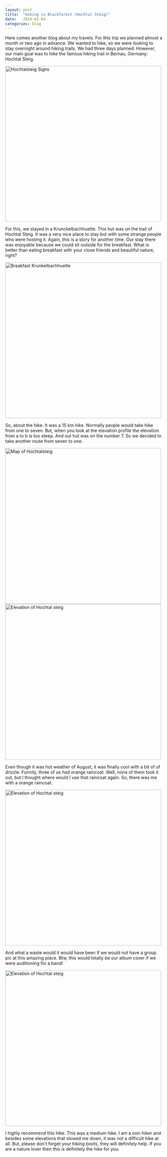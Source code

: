 ```yaml
---
layout: post
title:  "Hiking in Blackforest (Hochtal Steig)"
date:   2019-02-04
categories: blog
---
```


Here comes another blog about my travels. For this trip we planned almost a month or two ago in advance. We wanted to hike, so we were looking to stay overnight around hiking trails. We had three days planned. However, our main goal was to hike the famous hiking trail in Bernau, Germany: Hochtal Steig. 

<img alt="Hochtalsteig Signs" src="http://sadiksha.github.io/assets/img/hochtalsteig/Signs.JPG" width="500">

For this, we stayed in a Krunckelbachhuette. This hut was on the trail of Hochtal Steig. It was a very nice place to stay but with some strange people who were hosting it. Again, this is a story for another time. Our stay there was enjoyable because we could sit outside for the breakfast. What is better than eating breakfast with your close friends and beautiful nature, right?

<img alt="Breakfast Krunkelbachhuette" src="http://sadiksha.github.io/assets/img/hochtalsteig/Breakfast_krunkelbachhuette.JPG" width="500">

So, about the hike. It was a 15 km hike. Normally people would take hike from one to seven. But, when you look at the elevation profile the elevation from a to b is too steep. And out hut was on the number 7. So we decided to take another route from seven to one. 

<img alt="Map of Hochtalsteig" src="http://sadiksha.github.io/assets/img/hochtalsteig/Hochtalsteig_BigMap.JPG" width="500">

<img alt="Elevation of Hochtal steig" src="http://sadiksha.github.io/assets/img/hochtalsteig/Hochtalsteig_elevation_map.JPG" width="500">

Even though it was hot weather of August, it was finally cool with a bit of of drizzle. Funnily, three of us had orange raincoat. Well, none of them took it out, but I thought where would I use that raincoat again. So, there was me with a orange raincoat. 

<img alt="Elevation of Hochtal steig" src="http://sadiksha.github.io/assets/img/hochtalsteig/WithRaincoat.JPG" width="500">

And what a waste would it would have been if we would not have a group pic at this amazing place. Btw, this would totally be our album cover if we were auditioning for a band! 

<img alt="Elevation of Hochtal steig" src="http://sadiksha.github.io/assets/img/hochtalsteig/GroupPic.JPG" width="500">

I highly recommend this hike. This was a medium hike. I am a non-hiker and besides some elevations that slowed me down, it was not a difficult hike at all. But, please don't forget your hiking boots, they will definitely help. If you are a nature lover then this is definitely the hike for you.
